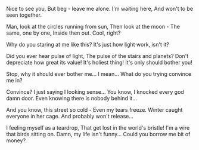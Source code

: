 Nice to see you,
But beg - leave me alone.
I'm waiting here,
And won't to be seen together.

Man,
look at the circles running from sun,
Then look at the moon -
The same, one by one,
Inside then out.
Cool, right?

Why do you staring at me like this?
It's just how light work, isn't it?

Did you ever hear pulse of light,
The pulse of the stairs and planets?
Don't depreciate how great its value!
It's holiest thing!
It's only should bother you!

Stop, why it should ever bother me...
I mean...
What do you trying convince me in?

Convince? I just saying I looking sense...
You know, I knocked every god damn door.
Even knowing there is nobody behind it...

And you know, this street so cold -
Even my tears freeze.
Winter caught everyone in her cage.
And probably won't release...

I feeling myself as a teardrop,
That get lost in the world's bristle!
I'm a wire that birds sitting on.
Damn, my life isn't funny...
Could you borrow me bit of money?
